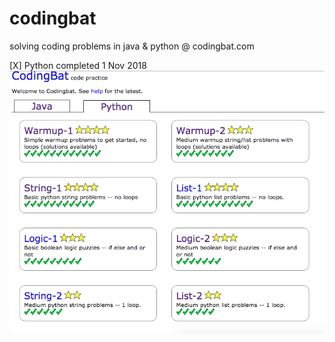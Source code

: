 # codingbat
solving coding problems in java & python @ codingbat.com


[X] Python completed 1 Nov 2018
![alt text](https://github.com/unobatbayar/codingbat/blob/master/images/python.png)
